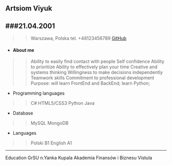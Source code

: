 ## Artsiom Viyuk
###21.04.2001
---
>>Warszawa, Polska
tel. +48123456789
[GitHub](https://github.com/Kolibri2048)

* ####  About me
>>Ability to easily find contact with people
Self confidence
Ability to prioritize
Ability to effectively plan your time
Creative and systems thinking
Willingness to make decisions independently
Teamwork skills
Commitment to professional development
Purpose: will learn FrontEnd and BackEnd; learn Python;
* Programming languages
>> C#
>> HTML5/CSS3
>> Python
>> Java
* Database
>> MySQL
>> MongoDB
* Languages
>> Polski B1
>> English A1
---
Education
GrSU n.Yanka Kupala
Akademia Finansów i Biznesu Vistula